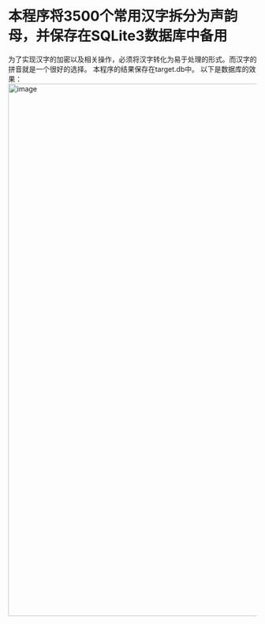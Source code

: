 # 本程序将3500个常用汉字拆分为声韵母，并保存在SQLite3数据库中备用
为了实现汉字的加密以及相关操作，必须将汉字转化为易于处理的形式。而汉字的拼音就是一个很好的选择。
本程序的结果保存在target.db中。
以下是数据库的效果：
<img width="1080" alt="image" src="https://github.com/ErikWang07/-/assets/77571213/7859f627-6b9e-4af8-8bbd-a23c099b24a8">
